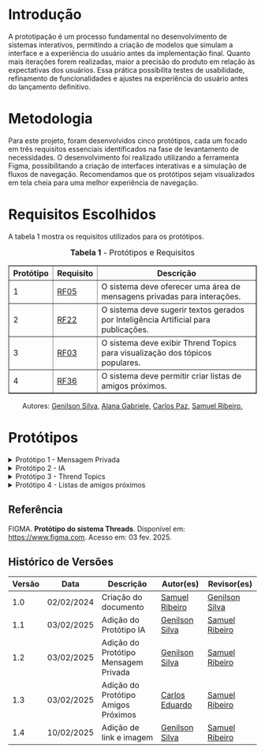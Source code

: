 # Introdução

A prototipação é um processo fundamental no desenvolvimento de sistemas interativos, permitindo a criação de modelos que simulam a interface e a experiência do usuário antes da implementação final. Quanto mais iterações forem realizadas, maior a precisão do produto em relação às expectativas dos usuários. Essa prática possibilita testes de usabilidade, refinamento de funcionalidades e ajustes na experiência do usuário antes do lançamento definitivo.

# Metodologia

Para este projeto, foram desenvolvidos cinco protótipos, cada um focado em três requisitos essenciais identificados na fase de levantamento de necessidades. O desenvolvimento foi realizado utilizando a ferramenta Figma, possibilitando a criação de interfaces interativas e a simulação de fluxos de navegação. Recomendamos que os protótipos sejam visualizados em tela cheia para uma melhor experiência de navegação.

# Requisitos Escolhidos

A tabela 1 mostra os requisitos utilizados para os protótipos.

<font size="3"><p style="text-align: center"><b>Tabela 1</b> - Protótipos e Requisitos</p></font>

<table border="1">
  <tr>
    <th>Protótipo</th>
    <th>Requisito</th>
    <th>Descrição</th>
  </tr>
  <tr>
    <td>1</td>
    <td><a href="../../Elicitacao/tecnicas/requisitoselicitados/#anchor_RF05">RF05</a></td>
    <td>O sistema deve oferecer uma área de mensagens privadas para interações.</td>
  </tr>
  <tr>
    <td>2</td>
    <td><a href="../../Elicitacao/tecnicas/requisitoselicitados/#anchor_RF22">RF22</a></td>
    <td>O sistema deve sugerir textos gerados por Inteligência Artificial para publicações.</td>
  </tr>
  <tr>
    <td>3</td>
    <td><a href="../../Elicitacao/tecnicas/requisitoselicitados/#anchor_RF03">RF03</a></td>
    <td>O sistema deve exibir Thrend Topics para visualização dos tópicos populares.</td>
  </tr>
   <tr>
    <td>4</td>
    <td><a href="../../Elicitacao/tecnicas/requisitoselicitados/#anchor_RF36">RF36</a></td>
    <td>O sistema deve permitir criar listas de amigos próximos.</td>
  </tr>
</table>

<p style="text-align: center; font-size: 14px;">
    Autores: <a href="https://github.com/GenilsonJrs" target="_blank">Genilson Silva,</a> <a href="https://github.com/alanagabriele" target="_blank">Alana Gabriele,</a> <a href="https://github.com/dudupaz" target="_blank">Carlos Paz,</a> <a href="https://github.com/SamuelRicosta" target="_blank"> Samuel Ribeiro. </a>
</p>

# Protótipos

<details>
  <summary>Protótipo 1 - Mensagem Privada</summary>

<h2>Protótipo 1</h2>

<iframe style="border: 1px solid rgba(0, 0, 0, 0.1);" width="800" height="450" src="https://embed.figma.com/proto/sfhXSQxvlgwGySwqQwlQm4/REQ---Implementa%C3%A7%C3%A3o-dos-Requisitos?node-id=70-1108&scaling=scale-down&content-scaling=fixed&page-id=0%3A1&starting-point-node-id=70%3A1108&show-proto-sidebar=1&embed-host=share" allowfullscreen></iframe>

<p style="text-align: center; font-size: 14px;">
    Autor: <a href="https://github.com/SamuelRicosta" target="_blank">Samuel Ribeiro</a>
</p>

<h2>Gravação</h2>
<p>O vídeo pode ser visto direto no <a href="">YouTube.</a></p>

<div style="text-align: center;">
  <p>Vídeo 1 - Mensagem Privada </p>
</div>
<center>
<iframe width="560" height="315" src="https://www.youtube.com/embed/FcYXLOrJjG0?si=v-NqLBF8OuzPJHxn" title="YouTube video player" frameborder="0" allow="accelerometer; autoplay; clipboard-write; encrypted-media; gyroscope; picture-in-picture; web-share" referrerpolicy="strict-origin-when-cross-origin" allowfullscreen></iframe>
</center>
<p style="text-align: center; font-size: 14px;">
    Autor: <a href="https://github.com/SamuelRicosta" target="_blank">Samuel Ribeiro</a>
  </p>

</details>

<details>
  <summary>Protótipo 2 - IA</summary>

<h2>Protótipo 2</h2>
<p>O protótipo pode ser acessado diretamente em <a href="https://www.figma.com/proto/sfhXSQxvlgwGySwqQwlQm4/REQ---Implementa%C3%A7%C3%A3o-dos-Requisitos?node-id=32-18&p=f&t=tj90L1FPDz6mifxE-1&scaling=scale-down&content-scaling=fixed&page-id=0%3A1&starting-point-node-id=32%3A18&show-proto-sidebar=1">FIGMA</a>.</p>

<iframe style="border: 1px solid rgba(0, 0, 0, 0.1);" width="800" height="450" src="https://embed.figma.com/proto/sfhXSQxvlgwGySwqQwlQm4/REQ---Implementa%C3%A7%C3%A3o-dos-Requisitos?node-id=32-18&p=f&scaling=scale-down&content-scaling=fixed&page-id=0%3A1&starting-point-node-id=32%3A18&show-proto-sidebar=1&embed-host=share" allowfullscreen></iframe>

<p style="text-align: center; font-size: 14px;">
    Autor: <a href="https://github.com/GenilsonJrs" target="_blank">Genilson Silva</a>
</p>


<h2>Gravação</h2>
<p>O vídeo pode ser visto direto no <a href="https://www.youtube.com/watch?v=s6SukRs_dH8">YouTube.</a></p>

<div style="text-align: center;">
  <p>Vídeo 2 - IA </p>
</div>
<center>
<iframe width="560" height="315" src="https://www.youtube.com/embed/s6SukRs_dH8?si=zvpi2i8x0u6bS1Y1" title="YouTube video player" frameborder="0" allow="accelerometer; autoplay; clipboard-write; encrypted-media; gyroscope; picture-in-picture; web-share" referrerpolicy="strict-origin-when-cross-origin" allowfullscreen></iframe>
</center>
<p style="text-align: center; font-size: 14px;">
    Autor: <a href="https://github.com/GenilsonJrs" target="_blank">Genilson Silva</a>
  </p>

</details>

<details>
  <summary>Protótipo 3 - Thrend Topics</summary>

<h2>Protótipo 3</h2>

<iframe style="border: 1px solid rgba(0, 0, 0, 0.1);" width="800" height="450" src="https://embed.figma.com/proto/sfhXSQxvlgwGySwqQwlQm4/REQ---Implementa%C3%A7%C3%A3o-dos-Requisitos?node-id=32-18&p=f&scaling=scale-down&content-scaling=fixed&page-id=0%3A1&starting-point-node-id=32%3A18&show-proto-sidebar=1&embed-host=share" allowfullscreen></iframe>

<p style="text-align: center; font-size: 14px;">
    Autor: <a href="https://github.com/alanagabriele" target="_blank">Alana Gabriele</a>
</p>

<h2>Gravação</h2>
<p>O vídeo pode ser visto direto no <a href="https://youtu.be/-L_1d_mjx7c?si=AvYNWBWUpGGNwz3K">YouTube.</a></p>

<div style="text-align: center;">
  <p>Vídeo 3 - Thrend Topics </p>
</div>
<center>
<iframe width="560" height="315" src="https://www.youtube.com/embed/-L_1d_mjx7c?si=AvYNWBWUpGGNwz3K" title="YouTube video player" frameborder="0" allow="accelerometer; autoplay; clipboard-write; encrypted-media; gyroscope; picture-in-picture; web-share" referrerpolicy="strict-origin-when-cross-origin" allowfullscreen></iframe>
</center>
<p style="text-align: center; font-size: 14px;">
    Autor: <a href="https://github.com/alanagabriele" target="_blank">Alana Gabriele</a>
  </p>

</details>

<details>
  <summary>Protótipo 4 - Listas de amigos próximos	</summary>

<h2>Protótipo 4</h2>

<iframe style="border: 1px solid rgba(0, 0, 0, 0.1);" width="800" height="450" src="https://embed.figma.com/proto/sfhXSQxvlgwGySwqQwlQm4/REQ---Implementa%C3%A7%C3%A3o-dos-Requisitos?node-id=70-1108&scaling=scale-down&content-scaling=fixed&page-id=0%3A1&starting-point-node-id=70%3A1108&show-proto-sidebar=1&embed-host=share" allowfullscreen></iframe>

<p style="text-align: center; font-size: 14px;">
    Autor: <a href="https://github.com/dudupaz" target="_blank">Carlos Eduardo</a>
</p>

<h2>Gravação</h2>
<p>O vídeo pode ser visto direto no <a href="https://www.youtube.com/watch?v=FOOe8KcC_Nw">YouTube.</a></p>

<div style="text-align: center;">
  <p>Vídeo 4 - Listas de amigos próximos </p>
</div>
<center>
  <iframe width="560" height="315" src="https://www.youtube.com/embed/FOOe8KcC_Nw" title="YouTube video player" frameborder="0" allow="accelerometer; autoplay; clipboard-write; encrypted-media; gyroscope; picture-in-picture; web-share" referrerpolicy="strict-origin-when-cross-origin" allowfullscreen></iframe>
</center>

<p style="text-align: center; font-size: 14px;">
    Autor: <a href="https://github.com/dudupaz" target="_blank">Carlos Eduardo</a>
  </p>

</details>

## Referência

FIGMA. **Protótipo do sistema Threads**. Disponível em: https://www.figma.com. Acesso em: 03 fev. 2025.

## Histórico de Versões

| **Versão** | **Data**   | **Descrição**                        | **Autor(es)**                                      | **Revisor(es)**                                    |
| ---------- | ---------- | ------------------------------------ | -------------------------------------------------- | -------------------------------------------------- |
| 1.0        | 02/02/2024 | Criação do documento                 | [Samuel Ribeiro](https://github.com/SamuelRicosta) | [Genilson Silva](https://github.com/GenilsonJrs)   |
| 1.1        | 03/02/2025 | Adição do Protótipo IA               | [Genilson Silva](https://github.com/GenilsonJrs)   | [Samuel Ribeiro](https://github.com/SamuelRicosta) |
| 1.2        | 03/02/2025 | Adição do Protótipo Mensagem Privada | [Genilson Silva](https://github.com/GenilsonJrs)   | [Samuel Ribeiro](https://github.com/SamuelRicosta) |
| 1.3        | 03/02/2025 | Adição do Protótipo Amigos Próximos  | [Carlos Eduardo](https://github.com/dudupaz)       | [Samuel Ribeiro](https://github.com/SamuelRicosta) |
| 1.4        | 10/02/2025 | Adição de link e imagem              | [Genilson Silva](https://github.com/GenilsonJrs)   | [Samuel Ribeiro](https://github.com/SamuelRicosta) |
